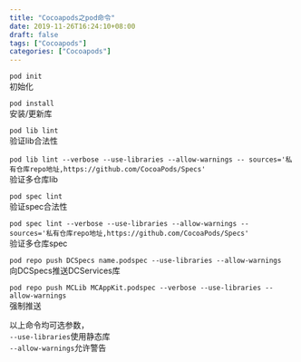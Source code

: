```yaml
---
title: "Cocoapods之pod命令"
date: 2019-11-26T16:24:10+08:00
draft: false
tags: ["Cocoapods"]
categories: ["Cocoapods"]
---
```


`pod init`  
初始化

`pod install`  
安装/更新库

`pod lib lint`  
验证lib合法性

`pod lib lint --verbose --use-libraries --allow-warnings -- sources='私有仓库repo地址,https://github.com/CocoaPods/Specs'`  
验证多仓库lib

`pod spec lint`  
验证spec合法性

`pod spec lint --verbose --use-libraries --allow-warnings -- sources='私有仓库repo地址,https://github.com/CocoaPods/Specs'`  
验证多仓库spec

`pod repo push DCSpecs name.podspec --use-libraries --allow-warnings`  
向DCSpecs推送DCServices库

`pod repo push MCLib MCAppKit.podspec --verbose --use-libraries --allow-warnings`  
强制推送

以上命令均可选参数，  
`--use-libraries`使用静态库  
`--allow-warnings`允许警告
